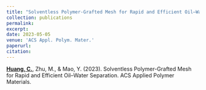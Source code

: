 ```yaml
---
title: "Solventless Polymer-Grafted Mesh for Rapid and Efficient Oil–Water Separation"
collection: publications
permalink:
excerpt: 
date: 2023-05-05
venue: 'ACS Appl. Polym. Mater.'
paperurl:
citation: 
---
```


**[Huang, C.](https://pubs.acs.org/doi/full/10.1021/acsapm.3c00399)**, Zhu, M., & Mao, Y. (2023). Solventless Polymer-Grafted Mesh for Rapid and Efficient Oil–Water Separation. ACS Applied Polymer Materials.
